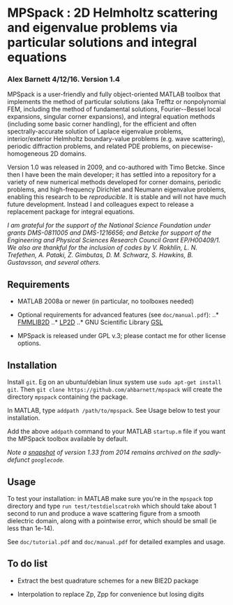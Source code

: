 # MPSpack : 2D Helmholtz scattering and eigenvalue problems via particular solutions and integral equations

### Alex Barnett 4/12/16.  Version 1.4

MPSpack is a user-friendly and fully object-oriented MATLAB toolbox
that implements the method of particular solutions (aka Trefftz or
nonpolynomial FEM, including the method of fundamental solutions,
Fourier--Bessel local expansions, singular corner expansions), and
integral equation methods (including some basic corner handling), for
the efficient and often spectrally-accurate solution of Laplace
eigenvalue problems, interior/exterior Helmholtz boundary-value
problems (e.g. wave scattering), periodic diffraction problems, and
related PDE problems, on piecewise-homogeneous 2D domains.

Version 1.0 was released in 2009, and co-authored with Timo
Betcke. Since then I have been the main developer; it has settled
into a repository for a variety of new numerical methods developed for
corner domains, periodic problems, and high-frequency Dirichlet and
Neumann eigenvalue problems, enabling this research to be *reproducible*.
It is stable and will not have much
future development. Instead I and colleagues expect to release a
replacement package for integral equations.

*I am grateful for the support of the National Science Foundation
under grants DMS-0811005 and DMS-1216656; and Betcke for support of
the Engineering and Physical Sciences Research Council Grant
EP/H00409/1. We also are thankful for the inclusion of codes by
V. Rokhlin, L. N. Trefethen,
A. Pataki, Z. Gimbutas, D. M. Schwarz, S. Hawkins, B. Gustavsson,
and several others.*

## Requirements

* MATLAB 2008a or newer (in particular, no toolboxes needed)

* Optional requirements for advanced features (see `doc/manual.pdf`):
..* [FMMLIB2D](http://www.cims.nyu.edu/cmcl/fmm2dlib/fmm2dlib.html)
..* [LP2D](https://math.dartmouth.edu/~ahb/software/lp2d.tgz)
..* GNU Scientific Library [GSL](http://www.gnu.org/software/gsl)

* MPSpack is released under GPL v.3; please contact me for other license
options.

## Installation

Install `git`. Eg on an ubuntu/debian
linux system use `sudo apt-get install git`. Then
`git clone https://github.com/ahbarnett/mpspack`
will create the directory `mpspack` containing the package.

In MATLAB, type `addpath /path/to/mpspack`. See Usage below to test your
installation.

Add the above `addpath` command to your MATLAB `startup.m` file if you
want the MPSpack toolbox available by default.

*Note a [snapshot](https://code.google.com/archive/p/mpspack/)
of version 1.33 from 2014 remains archived on the sadly-defunct `googlecode`.*

## Usage

To test your installation:
in MATLAB make sure you're in the `mpspack` top directory and type
`run test/testdielscatrokh` which should take about 1 second to run
and produce a wave scattering figure from a smooth dielectric domain,
along with a pointwise error, which should be small (ie less than 1e-14).

See `doc/tutorial.pdf` and `doc/manual.pdf` for detailed examples and usage.


## To do list

* Extract the best quadrature schemes for a new BIE2D package

* Interpolation to replace Zp, Zpp for convenience but losing digits

